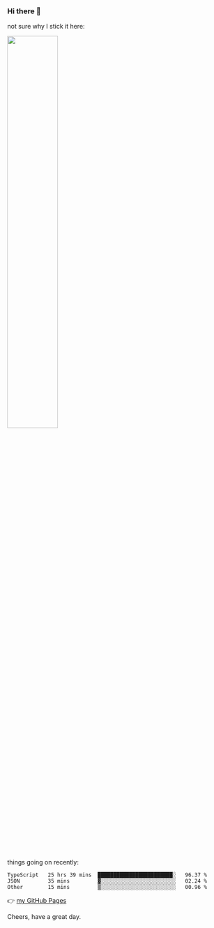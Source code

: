 ### Hi there 👋

not sure why I stick it here:

[<img width="48%" src="https://github-readme-stats.vercel.app/api?username=ykzhukian&show_icons=true&theme=dracula">](https://github.com/anuraghazra/github-readme-stats)


things going on recently:

<!--START_SECTION:waka-->

```text
TypeScript   25 hrs 39 mins  ████████████████████████░   96.37 %
JSON         35 mins         ▓░░░░░░░░░░░░░░░░░░░░░░░░   02.24 %
Other        15 mins         ▒░░░░░░░░░░░░░░░░░░░░░░░░   00.96 %
```

<!--END_SECTION:waka-->

👉 [my GitHub Pages](https://ykzhukian.github.io)

Cheers, have a great day.

